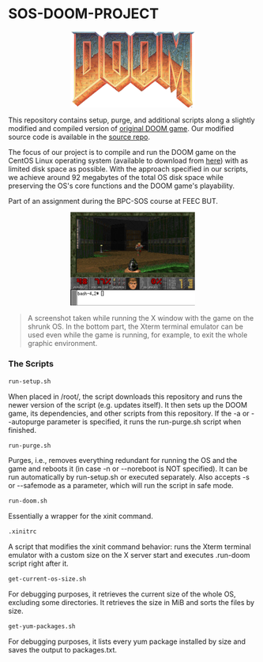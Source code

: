# SOS-DOOM-PROJECT

<p align="center">
  <img src="doom-logo-ds.png" alt="DOOM game logo" style="width: 50%;" />
</p>

This repository contains setup, purge, and additional scripts along a slightly modified and compiled version of [original DOOM game](https://github.com/id-Software/DOOM). Our modified source code is available in the [source repo](https://github.com/kubikulek231/SOS-DOOM-SOURCE).

The focus of our project is to compile and run the DOOM game on the CentOS Linux operating system (available to download from [here](https://www.centos.org/download/)) with as limited disk space as possible. With the approach specified in our scripts, we achieve around 92 megabytes of the total OS disk space while preserving the OS's core functions and the DOOM game's playability.

Part of an assignment during the BPC-SOS course at FEEC BUT.

<p align="center">
  <img src="doom-game.png" alt="DOOM game screenshot" style="width: 50%;" />
</p>

> A screenshot taken while running the X window with the game on the shrunk OS. In the bottom part, the Xterm terminal emulator can be used even while the game is running, for example, to exit the whole graphic environment.

### The Scripts ###

```bash
run-setup.sh
```

When placed in /root/, the script downloads this repository and runs the newer version of the script (e.g. updates itself). It then sets up the DOOM game, its dependencies, and other scripts from this repository. If the -a or --autopurge parameter is specified, it runs the run-purge.sh script when finished.

```bash
run-purge.sh
```

Purges, i.e., removes everything redundant for running the OS and the game and reboots it (in case -n or --noreboot is NOT specified). It can be run automatically by run-setup.sh or executed separately. Also accepts -s or --safemode as a parameter, which will run the script in safe mode.

```bash
run-doom.sh
```

Essentially a wrapper for the xinit command.

```bash
.xinitrc
```

A script that modifies the xinit command behavior: runs the Xterm terminal emulator with a custom size on the X server start and executes .run-doom script right after it.

```bash
get-current-os-size.sh
```

For debugging purposes, it retrieves the current size of the whole OS, excluding some directories. It retrieves the size in MiB and sorts the files by size.

```bash
get-yum-packages.sh
```

For debugging purposes, it lists every yum package installed by size and saves the output to packages.txt.

